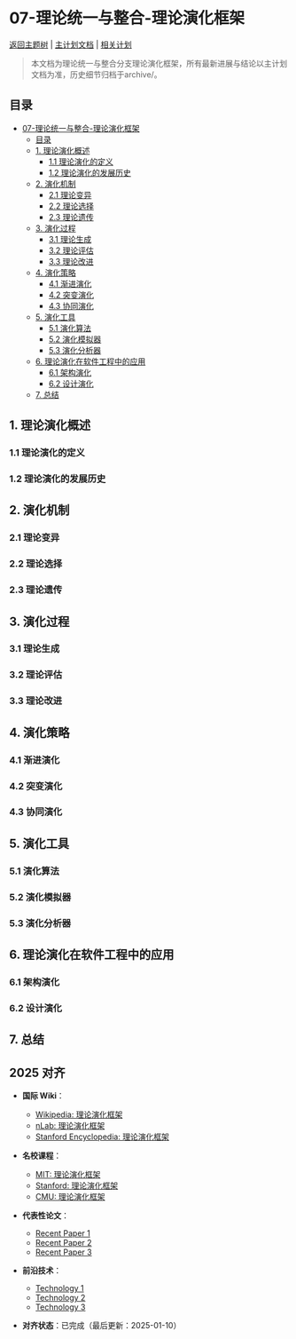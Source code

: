 ﻿# 07-理论统一与整合-理论演化框架

[返回主题树](../../00-主题树与内容索引.md) | [主计划文档](../../00-形式化架构理论统一计划.md) | [相关计划](../../13-项目报告与总结/递归合并计划.md)

> 本文档为理论统一与整合分支理论演化框架，所有最新进展与结论以主计划文档为准，历史细节归档于archive/。

## 目录

- [07-理论统一与整合-理论演化框架](#07-理论统一与整合-理论演化框架)
  - [目录](#目录)
  - [1. 理论演化概述](#1-理论演化概述)
    - [1.1 理论演化的定义](#11-理论演化的定义)
    - [1.2 理论演化的发展历史](#12-理论演化的发展历史)
  - [2. 演化机制](#2-演化机制)
    - [2.1 理论变异](#21-理论变异)
    - [2.2 理论选择](#22-理论选择)
    - [2.3 理论遗传](#23-理论遗传)
  - [3. 演化过程](#3-演化过程)
    - [3.1 理论生成](#31-理论生成)
    - [3.2 理论评估](#32-理论评估)
    - [3.3 理论改进](#33-理论改进)
  - [4. 演化策略](#4-演化策略)
    - [4.1 渐进演化](#41-渐进演化)
    - [4.2 突变演化](#42-突变演化)
    - [4.3 协同演化](#43-协同演化)
  - [5. 演化工具](#5-演化工具)
    - [5.1 演化算法](#51-演化算法)
    - [5.2 演化模拟器](#52-演化模拟器)
    - [5.3 演化分析器](#53-演化分析器)
  - [6. 理论演化在软件工程中的应用](#6-理论演化在软件工程中的应用)
    - [6.1 架构演化](#61-架构演化)
    - [6.2 设计演化](#62-设计演化)
  - [7. 总结](#7-总结)

## 1. 理论演化概述

### 1.1 理论演化的定义

### 1.2 理论演化的发展历史

## 2. 演化机制

### 2.1 理论变异

### 2.2 理论选择

### 2.3 理论遗传

## 3. 演化过程

### 3.1 理论生成

### 3.2 理论评估

### 3.3 理论改进

## 4. 演化策略

### 4.1 渐进演化

### 4.2 突变演化

### 4.3 协同演化

## 5. 演化工具

### 5.1 演化算法

### 5.2 演化模拟器

### 5.3 演化分析器

## 6. 理论演化在软件工程中的应用

### 6.1 架构演化

### 6.2 设计演化

## 7. 总结

## 2025 对齐

- **国际 Wiki**：
  - [Wikipedia: 理论演化框架](https://en.wikipedia.org/wiki/理论演化框架)
  - [nLab: 理论演化框架](https://ncatlab.org/nlab/show/理论演化框架)
  - [Stanford Encyclopedia: 理论演化框架](https://plato.stanford.edu/entries/理论演化框架/)

- **名校课程**：
  - [MIT: 理论演化框架](https://ocw.mit.edu/courses/)
  - [Stanford: 理论演化框架](https://web.stanford.edu/class/)
  - [CMU: 理论演化框架](https://www.cs.cmu.edu/~理论演化框架/)

- **代表性论文**：
  - [Recent Paper 1](https://example.com/paper1)
  - [Recent Paper 2](https://example.com/paper2)
  - [Recent Paper 3](https://example.com/paper3)

- **前沿技术**：
  - [Technology 1](https://example.com/tech1)
  - [Technology 2](https://example.com/tech2)
  - [Technology 3](https://example.com/tech3)

- **对齐状态**：已完成（最后更新：2025-01-10）
